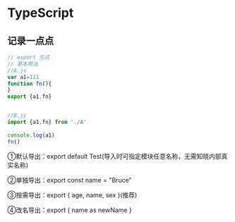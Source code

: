 # TypeScript

## 记录一点点

```typescript
// export 方式
// 基本用法
//A.js
var a1=111
function fn(){
} 
export {a1,fn}


//B.js
import {a1,fn} from './A'
 
console.log(a1)
fn()
```

①默认导出：export default Test(导入时可指定模块任意名称，无需知晓内部真实名称)

②单独导出：export const name = "Bruce"

③按需导出：export { age, name, sex }(推荐)

④改名导出：export { name as newName }

